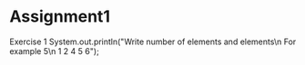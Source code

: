 # Assignment1
Exercise 1
System.out.println("Write number of elements and elements\n For example 5\n 1 2 4 5 6");
